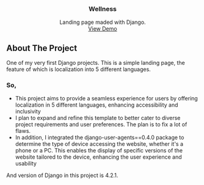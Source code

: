 <br />
<div align="center">
  <h3 align="center">Wellness</h3>

  <p align="center">
    Landing page maded with Django.
    <br />
    <a href="https://wellness-o9l6.onrender.com/ru/">View Demo</a>
  </p>
</div>

## About The Project

One of my very first Django projects. This is a simple landing page, the feature of which is localization into 5 different languages. 

### So,
* This project aims to provide a seamless experience for users by offering localization in 5 different languages, enhancing accessibility and inclusivity
* I plan to expand and refine this template to better cater to diverse project requirements and user preferences. The plan is to fix a lot of flaws.
* In addition, I integrated the django-user-agents==0.4.0 package to determine the type of device accessing the website, whether it's a phone or a PC. This enables the display of specific versions of the website tailored to the device, enhancing the user experience and usability

And version of Django in this project is 4.2.1.
